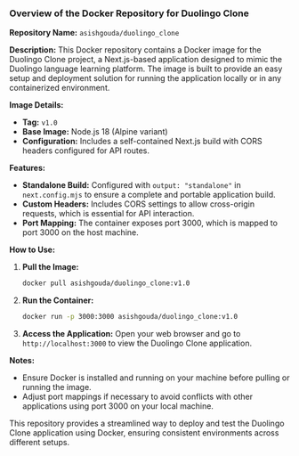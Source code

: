 ### Overview of the Docker Repository for Duolingo Clone

**Repository Name:** `asishgouda/duolingo_clone`

**Description:**
This Docker repository contains a Docker image for the Duolingo Clone project, a Next.js-based application designed to mimic the Duolingo language learning platform. The image is built to provide an easy setup and deployment solution for running the application locally or in any containerized environment.

**Image Details:**
- **Tag:** `v1.0`
- **Base Image:** Node.js 18 (Alpine variant)
- **Configuration:** Includes a self-contained Next.js build with CORS headers configured for API routes.

**Features:**
- **Standalone Build:** Configured with `output: "standalone"` in `next.config.mjs` to ensure a complete and portable application build.
- **Custom Headers:** Includes CORS settings to allow cross-origin requests, which is essential for API interaction.
- **Port Mapping:** The container exposes port 3000, which is mapped to port 3000 on the host machine.

**How to Use:**

1. **Pull the Image:**
   ```bash
   docker pull asishgouda/duolingo_clone:v1.0
   ```

2. **Run the Container:**
   ```bash
   docker run -p 3000:3000 asishgouda/duolingo_clone:v1.0
   ```

3. **Access the Application:**
   Open your web browser and go to `http://localhost:3000` to view the Duolingo Clone application.

**Notes:**
- Ensure Docker is installed and running on your machine before pulling or running the image.
- Adjust port mappings if necessary to avoid conflicts with other applications using port 3000 on your local machine.

This repository provides a streamlined way to deploy and test the Duolingo Clone application using Docker, ensuring consistent environments across different setups.